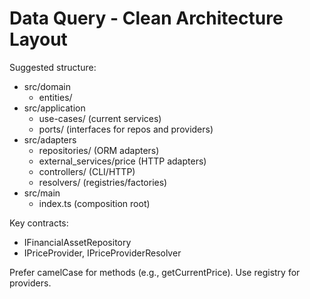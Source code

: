 # Data Query - Clean Architecture Layout

Suggested structure:

- src/domain
  - entities/
- src/application
  - use-cases/ (current services)
  - ports/ (interfaces for repos and providers)
- src/adapters
  - repositories/ (ORM adapters)
  - external_services/price (HTTP adapters)
  - controllers/ (CLI/HTTP)
  - resolvers/ (registries/factories)
- src/main
  - index.ts (composition root)

Key contracts:
- IFinancialAssetRepository
- IPriceProvider, IPriceProviderResolver

Prefer camelCase for methods (e.g., getCurrentPrice). Use registry for providers.

